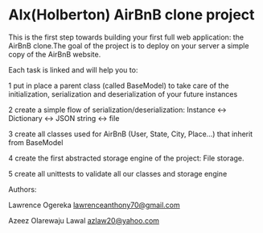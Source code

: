 # Alx(Holberton) AirBnB clone project

This is the first step towards building your first full web application: the AirBnB clone.The goal of the project is to deploy on your server a simple copy of the AirBnB website.

Each task is linked and will help you to:

1 put in place a parent class (called BaseModel) to take care of the initialization, serialization and deserialization of your future instances

2 create a simple flow of serialization/deserialization: Instance <-> Dictionary <-> JSON string <-> file

3 create all classes used for AirBnB (User, State, City, Place…) that inherit from BaseModel

4 create the first abstracted storage engine of the project: File storage.

5 create all unittests to validate all our classes and storage engine

Authors:

Lawrence Ogereka <lawrenceanthony70@gmail.com>

Azeez Olarewaju Lawal <azlaw20@yahoo.com>